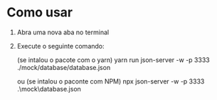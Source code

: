 # Como usar

1. Abra uma nova aba no terminal
2. Execute o seguinte comando:


   
   (se intalou o pacote com o yarn)
   yarn run json-server -w -p 3333 ./mock/database/database.json 
   


   ou (se intalou o paconte com NPM)
   npx json-server -w -p 3333 .\mock\database.json
   

